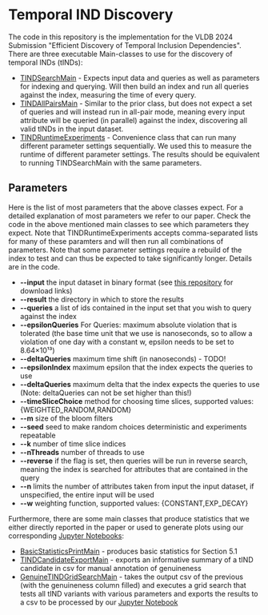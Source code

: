 # Temporal IND Discovery
The code in this repository is the implementation for the VLDB 2024 Submission "Efficient Discovery of Temporal Inclusion Dependencies".
There are three executable Main-classes to use for the discovery of temporal INDs (tINDs):
* [TINDSearchMain](src/main/scala/de/hpi/temporal_ind/discovery/TINDSearchMain.scala) - Expects input data and queries as well as parameters for indexing and querying. Will then build an index and run all queries against the index, measuring the time of every query.
* [TINDAllPairsMain](src/main/scala/de/hpi/temporal_ind/discovery/TINDAllPairsMain.scala) - Similar to the prior class, but does not expect a set of queries and will instead run in all-pair mode, meaning every input attribute will be queried (in parallel) against the index, discovering all valid tINDs in the input dataset.
* [TINDRuntimeExperiments](src/main/scala/de/hpi/temporal_ind/discovery/TINDRuntimeExperiments.scala) - Convenience class that can run many different parameter settings sequentially. We used this to measure the runtime of different parameter settings. The results should be equivalent to running TINDSearchMain with the same parameters.

## Parameters
Here is the list of most parameters that the above classes expect. For a detailed explanation of most parameters we refer to our paper. Check the code in the above mentioned main classes to see which parameters they expect.
Note that TINDRuntimeExperiments accepts comma-separated lists for many of these paramters and will then run all combinations of parameters. Note that some parameter settings require a rebuild of the index to test and can thus be expected to take significantly longer. Details are in the code.
* __--input__ the input dataset in binary format (see [this repository](https://github.com/HPI-Information-Systems/tindResources) for download links) 
* __--result__ the directory in which to store the results
* __--queries__ a list of ids contained in the input set that you wish to query against the index
* __--epsilonQueries__ For Queries: maximum absolute violation that is tolerated (the base time unit that we use is nanoseconds, so to allow a violation of one day with a constant w, epsilon needs to be set to 8.64×10¹³)
* __--deltaQueries__ maximum time shift (in nanoseconds) - TODO!
* __--epsilonIndex__ maximum epsilon that the index expects the queries to use 
* __--deltaQueries__ maximum delta that the index expects the queries to use (Note: deltaQueries can not be set higher than this!)
* __--timeSliceChoice__ method for choosing time slices, supported values: {WEIGHTED_RANDOM,RANDOM}
* __--m__ size of the bloom filters
* __--seed__ seed to make random choices deterministic and experiments repeatable
* __--k__ number of time slice indices
* __--nThreads__ number of threads to use
* __--reverse__ if the flag is set, then queries will be run in reverse search, meaning the index is searched for attributes that are contained in the query
* __--n__ limits the number of attributes taken from input the input dataset, if unspecified, the entire input will be used
* __--w__ weighting function, supported values: {CONSTANT,EXP_DECAY}

Furthermore, there are some main classes that produce statistics that we either directly reported in the paper or used to generate plots using our corresponding [Jupyter Notebooks](https://github.com/leonbornemann/temporalINDEvaluation):
* [BasicStatisticsPrintMain](src/main/scala/de/hpi/temporal_ind/discovery/statistics_and_results/BasicStatisticsPrintMain.scala) - produces basic statistics for Section 5.1
* [TINDCandidateExportMain](src/main/scala/de/hpi/temporal_ind/data/attribute_history/labelling/TINDCandidateExportMain.scala) - exports an informative summary of a tIND candidate in csv for manual annotation of genuineness
* [GenuineTINDGridSearchMain](src/main/scala/de/hpi/temporal_ind/data/attribute_history/labelling/GenuineTINDGridSearchMain.scala) - takes the output csv of the previous (with the genuineness column filled) and executes a grid search that tests all tIND variants with various parameters and exports the results to a csv to be processed by our [Jupyter Notebook](TODO) 

